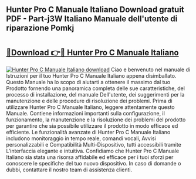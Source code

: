 ## Hunter Pro C Manuale Italiano Download gratuit PDF - Part-j3W Italiano Manuale dell'utente di riparazione Pomkj

# <h2><a href="http://dfcizx.blite.top/?on=Hunter+Pro+C+Manuale+Italiano">🔗Download 👉🔴 Hunter Pro C Manuale Italiano</a></h2>

[![Hunter Pro C Manuale Italiano download](https://i.imgur.com/lujVjoI.png)](http://dfcizx.blite.top/?on=Hunter+Pro+C+Manuale+Italiano)
Ciao e benvenuto nel manuale di Istruzioni per il tuo Hunter Pro C Manuale Italiano appena disimballato. Questo Manuale ha lo scopo di aiutarti a ottenere il massimo dal tuo Prodotto fornendo una panoramica completa delle sue caratteristiche, del processo di installazione, del manuale Dell'utente, dei suggerimenti per la manutenzione e delle procedure di risoluzione dei problemi. Prima di utilizzare Hunter Pro C Manuale Italiano, leggere attentamente questo Manuale. Contiene informazioni importanti sulla configurazione, il funzionamento, la manutenzione e la risoluzione dei problemi del prodotto per garantire che sia possibile utilizzare il prodotto in modo efficace ed efficiente. Le funzionalità avanzate di Hunter Pro C Manuale Italiano includono monitoraggio in tempo reale, comandi vocali, Avvisi personalizzabili e Compatibilità Multi-Dispositivo, tutti accessibili tramite L'interfaccia elegante e intuitiva. Confidiamo che Hunter Pro C Manuale Italiano sia stata una risorsa affidabile ed efficace per i tuoi sforzi per conoscere le specifiche del tuo nuovo dispositivo. In caso di domande o dubbi, contattare il nostro team di assistenza clienti.
